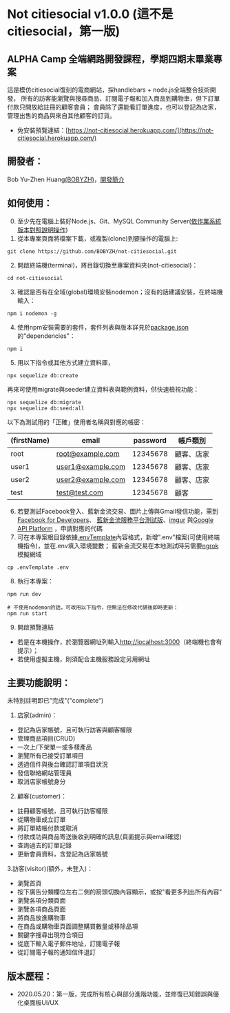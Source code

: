# Not citiesocial v1.0.0 (這不是citiesocial，第一版)

## ALPHA Camp 全端網路開發課程，學期四期末畢業專案
這是模仿citiesocial復刻的電商網站，採handlebars + node.js全端整合技術開發，
所有的訪客能瀏覽與搜尋商品、訂閱電子報和加入商品到購物車，但下訂單付款只開放給註冊的顧客會員；
會員除了還能看訂單進度，也可以登記為店家，管理出售的商品與來自其他顧客的訂貨。
- 免安裝預覽連結：[https://not-citiesocial.herokuapp.com/](https://not-citiesocial.herokuapp.com/)

## 開發者：
Bob Yu-Zhen Huang[(BOBYZH)](https://github.com/BOBYZH)，[開發簡介](https://medium.com/@writtenByBobYZHuang/%E6%9C%9F%E6%9C%AB%E5%80%8B%E4%BA%BA%E5%B0%88%E6%A1%88%E9%A9%97%E6%94%B6-not-citiesocial%E5%BA%97%E5%95%86%E7%B6%B2%E7%AB%99%E9%96%8B%E7%99%BC-ed5c23dce621)

## 如何使用：
0. 至少先在電腦上裝好Node.js、Git、MySQL Community  Server([依作業系統版本對照說明操作](https://dev.mysql.com/downloads/mysql/))
1. 從本專案頁面將檔案下載，或複製(clone)到要操作的電腦上:
```
git clone https://github.com/BOBYZH/not-citiesocial.git
```
2. 開啟終端機(terminal)，將目錄切換至專案資料夾(not-citiesocial)：
```
cd not-citiesocial
```
3. 確認是否有在全域(global)環境安裝nodemon；沒有的話建議安裝，在終端機輸入：
```
npm i nodemon -g
```
4. 使用npm安裝需要的套件，套件列表與版本詳見於[package.json](https://github.com/BOBYZH/not-citiesocial/blob/master/package.json)的"dependencies"：
```
npm i 
```
5. 用以下指令或其他方式建立資料庫，
```
npx sequelize db:create
```
再來可使用migrate與seeder建立資料表與範例資料，供快速檢視功能：
```
npx sequelize db:migrate
npx sequelize db:seed:all
```
以下為測試用的「正確」使用者名稱與對應的帳密：

|(firstName) | email              | password | 帳戶類別     |
| ------| -------------------| ---------| --------------------|
| root | root@example.com  | 12345678 | 顧客、店家 |
| user1 | user1@example.com  | 12345678 | 顧客、店家 |
| user2 | user2@example.com  | 12345678 | 顧客、店家 |
| test | test@test.com  | 12345678 | 顧客 |
6. 若要測試Facebook登入、藍新金流交易、圖片上傳與Gmail發信功能，需到[Facebook for Developers](https://developers.facebook.com/?locale=zh_TW)、
[藍新金流服務平台測試版](https://cwww.newebpay.com/)、[imgur](https://imgur.com/signin?redirect=https%3A%2F%2Fapi.imgur.com%2Foauth2%2Faddclient)
與[Google API Platform](https://console.developers.google.com/apis/library/gmail.googleapis.com?id=869e4b9c-0da4-4cbe-8b8d-c77f7ae060cc&project=not-citiesocial)
，申請對應的代碼
7. 可在本專案根目錄依據[.envTemplate](https://github.com/BOBYZH/not-citiesocial/blob/master/.envTemplate)內容格式，新增".env"檔案(可使用終端機指令)，並在.env填入環境變數；
藍新金流交易在本地測試時另需要[ngrok](https://ngrok.com/)模擬網域
```
cp .envTemplate .env
```

8. 執行本專案：
```
npm run dev

# 不使用nodemon的話，可改用以下指令，但無法在修改代碼後即時更新：
npm run start
```
9. 開啟預覽連結
- 若是在本機操作，於瀏覽器網址列輸入[http://localhost:3000](http://localhost:3000)（終端機也會有提示）；
- 若使用虛擬主機，則須配合主機服務設定另用網址

## 主要功能說明：
未特別註明即已"完成"("complete") 

1. 店家(admin)：
- 登記為店家帳號，且可執行訪客與顧客權限
- 管理商品項目(CRUD)
- 一次上/下架單一或多樣產品
- 瀏覽所有已接受訂單項目
- 透過信件與後台確認訂單項目狀況
- 發信聯絡網站管理員
- 取消店家帳號身分

2. 顧客(customer)：
- 註冊顧客帳號，且可執行訪客權限
- 從購物車成立訂單
- 將訂單結帳付款或取消
- 付款成功與商品寄送後收到明確的訊息(頁面提示與email確認)
- 查詢過去的訂單記錄
- 更新會員資料，含登記為店家帳號

3.訪客(visitor)(額外，未登入)：
- 瀏覽首頁
- 按下廣告分類欄位左右二側的箭頭切換內容顯示，或按"看更多列出所有內容"
- 瀏覽各項分類頁面
- 瀏覽各項商品頁面
- 將商品放進購物車
- 在商品或購物車頁面調整購買數量或移除品項
- 關鍵字搜尋出現符合項目
- 從底下輸入電子郵件地址，訂閱電子報
- 從訂閱電子報的通知信件退訂

## 版本歷程：
- 2020.05.20：第一版，完成所有核心與部分進階功能，並修復已知錯誤與優化桌面板UI/UX
